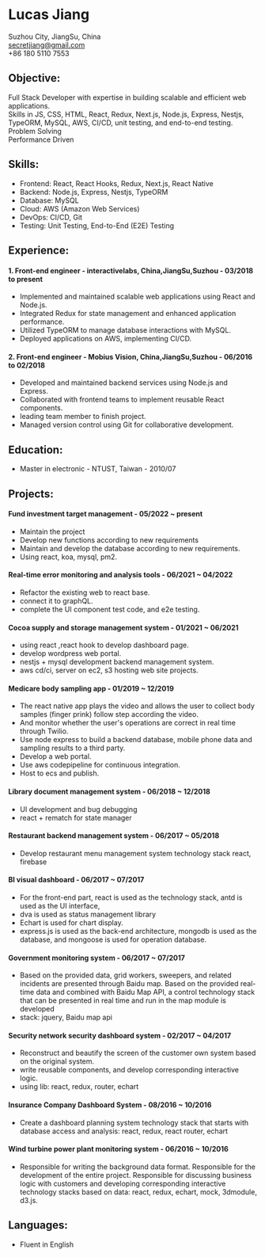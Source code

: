 # Lucas Jiang  
Suzhou City, JiangSu, China  
secretjiang@gmail.com  
+86 180 5110 7553  


Objective:
---------
Full Stack Developer with expertise in building scalable and efficient web applications.  
Skills in JS, CSS, HTML, React, Redux, Next.js, Node.js, Express, Nestjs, TypeORM, MySQL, AWS, CI/CD, unit testing, and end-to-end testing.  
Problem Solving  
Performance Driven  

Skills:
-------
- Frontend: React, React Hooks, Redux, Next.js, React Native
- Backend: Node.js, Express, Nestjs, TypeORM
- Database: MySQL
- Cloud: AWS (Amazon Web Services)
- DevOps: CI/CD, Git
- Testing: Unit Testing, End-to-End (E2E) Testing

Experience:
-----------

#### 1. Front-end engineer - interactivelabs, China,JiangSu,Suzhou - 03/2018 to present
   - Implemented and maintained scalable web applications using React and Node.js.
   - Integrated Redux for state management and enhanced application performance.
   - Utilized TypeORM to manage database interactions with MySQL.
   - Deployed applications on AWS, implementing CI/CD.

#### 2. Front-end engineer - Mobius Vision, China,JiangSu,Suzhou - 06/2016 to 02/2018
   - Developed and maintained backend services using Node.js and Express.
   - Collaborated with frontend teams to implement reusable React components.
   - leading team member to finish project.
   - Managed version control using Git for collaborative development.

Education:
----------
- Master in electronic - NTUST, Taiwan - 2010/07

Projects:
---------
#### Fund investment target management - 05/2022 ~ present
- Maintain the project 
- Develop new functions according to new requirements
- Maintain and develop the database according to new requirements.
- Using react, koa, mysql, pm2.

#### Real-time error monitoring and analysis tools - 06/2021 ~ 04/2022
- Refactor the existing web to react base.
- connect it to graphQL.
- complete the UI component test code, and e2e testing.

#### Cocoa supply and storage management system - 01/2021 ~ 06/2021
- using react ,react hook to develop dashboard page.
- develop wordpress web portal.
- nestjs + mysql development backend management system.
- aws cd/ci, server on ec2, s3 hosting web site projects.

#### Medicare body sampling app - 01/2019 ~ 12/2019
- The react native app plays the video and allows the user to collect body samples (finger prink) follow step according the video. 
- And monitor whether the user's operations are correct in real time through Twilio. 
- Use node express to build a backend database, mobile phone data and sampling results to a third party. 
- Develop a web portal. 
- Use aws codepipeline for continuous integration. 
- Host to ecs and publish.

#### Library document management system - 06/2018 ~ 12/2018
- UI development and bug debugging 
- react + rematch for state manager

#### Restaurant backend management system - 06/2017 ~ 05/2018
- Develop restaurant menu management system technology stack react, firebase

#### BI visual dashboard - 06/2017 ~ 07/2017
- For the front-end part, react is used as the technology stack, antd is used as the UI interface, 
- dva is used as status management library
- Echart is used for chart display. 
- express.js is used as the back-end architecture, mongodb is used as the database, and mongoose is used for operation database.

#### Government monitoring system - 06/2017 ~ 07/2017
- Based on the provided data, grid workers, sweepers, and related incidents are presented through Baidu map. Based on the provided real-time data and combined with Baidu Map API, a control technology stack that can be presented in real time and run in the map module is developed
- stack: jquery, Baidu map api

#### Security network security dashboard system - 02/2017 ~ 04/2017
- Reconstruct and beautify the screen of the customer own system based on the original system.
- write reusable components, and develop corresponding interactive logic.
- using lib: react, redux, router, echart

#### Insurance Company Dashboard System - 08/2016 ~ 10/2016
- Create a dashboard planning system technology stack that starts with database access and analysis: react, redux, react router, echart

#### Wind turbine power plant monitoring system - 06/2016 ~ 10/2016
- Responsible for writing the background data format. Responsible for the development of the entire project. Responsible for discussing business logic with customers and developing corresponding interactive technology stacks based on data: react, redux, echart, mock, 3dmodule, d3.js.

Languages:
-----------
- Fluent in English

<!-- References:
-----------
Available upon request.

Portfolio:
----------
[Include a link to your portfolio or GitHub repository, if applicable] -->
